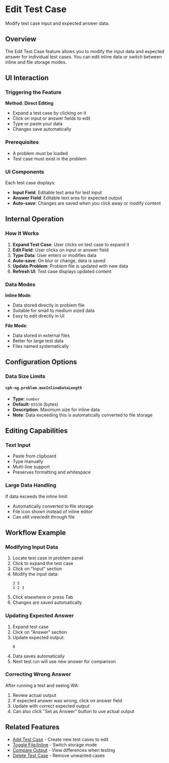 # Edit Test Case

Modify test case input and expected answer data.

## Overview

The Edit Test Case feature allows you to modify the input data and expected
answer for individual test cases. You can edit inline data or switch between
inline and file storage modes.

## UI Interaction

### Triggering the Feature

**Method: Direct Editing**

- Expand a test case by clicking on it
- Click on input or answer fields to edit
- Type or paste your data
- Changes save automatically

### Prerequisites

- A problem must be loaded
- Test case must exist in the problem

### UI Components

Each test case displays:

- **Input Field**: Editable text area for test input
- **Answer Field**: Editable text area for expected output
- **Auto-save**: Changes are saved when you click away or modify content

## Internal Operation

### How It Works

1. **Expand Test Case**: User clicks on test case to expand it
2. **Edit Field**: User clicks on input or answer field
3. **Type Data**: User enters or modifies data
4. **Auto-save**: On blur or change, data is saved
5. **Update Problem**: Problem file is updated with new data
6. **Refresh UI**: Test case displays updated content

### Data Modes

**Inline Mode**:

- Data stored directly in problem file
- Suitable for small to medium sized data
- Easy to edit directly in UI

**File Mode**:

- Data stored in external files
- Better for large test data
- Files named systematically

## Configuration Options

### Data Size Limits

#### `cph-ng.problem.maxInlineDataLength`

- **Type**: `number`
- **Default**: `65536` (bytes)
- **Description**: Maximum size for inline data
- **Note**: Data exceeding this is automatically converted to file storage

## Editing Capabilities

### Text Input

- Paste from clipboard
- Type manually
- Multi-line support
- Preserves formatting and whitespace

### Large Data Handling

If data exceeds the inline limit:

- Automatically converted to file storage
- File icon shown instead of inline editor
- Can still view/edit through file

## Workflow Example

### Modifying Input Data

1. Locate test case in problem panel
2. Click to expand the test case
3. Click on "Input" section
4. Modify the input data:
    ```
    3 5
    1 2 3
    ```
5. Click elsewhere or press Tab
6. Changes are saved automatically

### Updating Expected Answer

1. Expand test case
2. Click on "Answer" section
3. Update expected output:
    ```
    8
    ```
4. Data saves automatically
5. Next test run will use new answer for comparison

### Correcting Wrong Answer

After running a test and seeing WA:

1. Review actual output
2. If expected answer was wrong, click on answer field
3. Update with correct expected output
4. Can also click "Set as Answer" button to use actual output

## Related Features

- [Add Test Case](add-test-case.md) - Create new test cases to edit
- [Toggle File/Inline](toggle-file-inline.md) - Switch storage mode
- [Compare Output](compare-output.md) - View differences when testing
- [Delete Test Case](delete-test-case.md) - Remove unwanted cases
